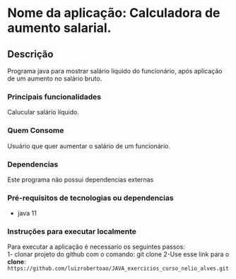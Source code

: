 # Nome da aplicação: Calculadora de aumento salarial.

## Descrição
Programa java para mostrar salário liquido do funcionário, após aplicação de um aumento no salário bruto.

### Principais funcionalidades
Calucular salário líquido.

### Quem Consome
Usuário que quer aumentar o salário de um funcionário.

### Dependencias
Este programa não possui dependencias externas

### Pré-requisitos de tecnologias ou dependencias
- java 11

### Instruções para executar localmente
Para executar a aplicação é necessario os seguintes passos:\
1- clonar projeto do github com o comando: git clone
2-Use esse link para o **clone**:
`https://github.com/luizrobertoao/JAVA_exercicios_curso_nelio_alves.git`

